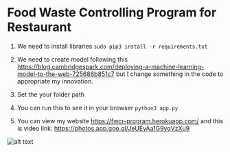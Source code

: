 # Food Waste Controlling Program for Restaurant
1. We need to install libraries 
```sudo pip3 install -r requirements.txt```

2. We need to create model following this https://blog.cambridgespark.com/deploying-a-machine-learning-model-to-the-web-725688b851c7 but I change something in the code to appropriate my innovation. 

3. Set the your folder path

4. You can run this to see it in your browser
```python3 app.py```

5. You can view my website https://fwcr-program.herokuapp.com/ and this is video link: https://photos.app.goo.gl/JeUEyAa1G9yqVzXu9

![alt text](https://github.com/filmer2002/Food_Waste_Controlling_Program_for_Restaurant/blob/master/screen_shot.png)
